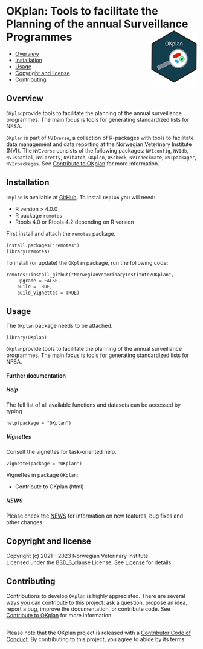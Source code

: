 # OKplan: Tools to facilitate the Planning of the annual Surveillance Programmes <img src="man/figures/OKplan_logo.png" align="right" height="138" />

<!-- README.md is generated from README.Rmd. Please edit that file -->

-   [Overview](#overview)
-   [Installation](#installation)
-   [Usage](#usage)
-   [Copyright and license](#copyright-and-license)
-   [Contributing](#contributing)

## Overview

`OKplan`provide tools to facilitate the planning of the annual
surveillance programmes. The main focus is tools for generating
standardized lists for NFSA.

`OKplan` is part of `NVIverse`, a collection of R-packages with tools to
facilitate data management and data reporting at the Norwegian
Veterinary Institute (NVI). The `NVIverse` consists of the following
packages: `NVIconfig`, `NVIdb`, `NVIspatial`, `NVIpretty`, `NVIbatch`,
`OKplan`, `OKcheck`, `NVIcheckmate`, `NVIpackager`, `NVIrpackages`. See
[Contribute to
OKplan](https://github.com/NorwegianVeterinaryInstitute/OKplan/blob/main/CONTRIBUTING.md)
for more information.

## Installation

`OKplan` is available at
[GitHub](https://github.com/NorwegianVeterinaryInstitute). To install
`OKplan` you will need:

-   R version > 4.0.0
-   R package `remotes`
-   Rtools 4.0 or Rtools 4.2 depending on R version

First install and attach the `remotes` package.

    install.packages("remotes")
    library(remotes)

To install (or update) the `OKplan` package, run the following code:

    remotes::install_github("NorwegianVeterinaryInstitute/OKplan",
        upgrade = FALSE,
        build = TRUE,
        build_vignettes = TRUE)

## Usage

The `OKplan` package needs to be attached.

    library(OKplan)

`OKplan`provide tools to facilitate the planning of the annual
surveillance programmes. The main focus is tools for generating
standardized lists for NFSA.

#### Further documentation

##### Help

The full list of all available functions and datasets can be accessed by
typing

    help(package = "OKplan")

##### Vignettes

Consult the vignettes for task-oriented help.

    vignette(package = "OKplan")

Vignettes in package `OKplan`:

-   Contribute to OKplan (html)

##### NEWS

Please check the
[NEWS](https://github.com/NorwegianVeterinaryInstitute/OKplan/blob/main/NEWS)
for information on new features, bug fixes and other changes.

## Copyright and license

Copyright (c) 2021 - 2023 Norwegian Veterinary Institute.  
Licensed under the BSD\_3\_clause License. See
[License](https://github.com/NorwegianVeterinaryInstitute/OKplan/blob/main/LICENSE)
for details.

## Contributing

Contributions to develop `OKplan` is highly appreciated. There are
several ways you can contribute to this project: ask a question, propose
an idea, report a bug, improve the documentation, or contribute code.
See [Contribute to
OKplan](https://github.com/NorwegianVeterinaryInstitute/OKplan/blob/main/CONTRIBUTING.md)
for more information.

## <!-- Code of conduct -->

Please note that the OKplan project is released with a [Contributor Code
of
Conduct](https://github.com/NorwegianVeterinaryInstitute/OKplan/blob/main/CODE_OF_CONDUCT.md).
By contributing to this project, you agree to abide by its terms.
